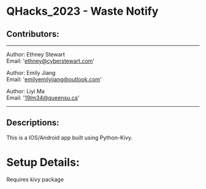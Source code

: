 # QHacks_2023 - Waste Notify


## Contributors:
---

Author: Ethney Stewart  <br>
Email: 'ethney@cyberstewart.com'<br>

Author: Emily Jiang <br>
Email: 'emilyemilyjiang@outlook.com'<br>

Author: Liyi Ma <br>
Email: '19lm34@queensu.ca'<br>

---

## Descriptions:
This is a IOS/Android app built using Python-Kivy. 

# Setup Details:
Requires kivy package
